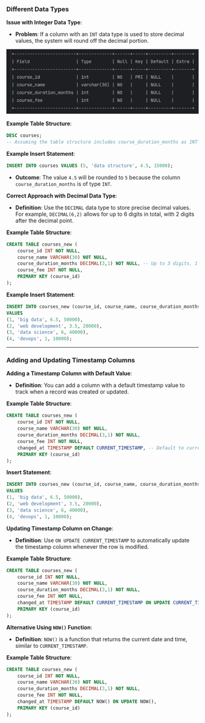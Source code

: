 ### Different Data Types

**Issue with Integer Data Type**:
- **Problem**: If a column with an `INT` data type is used to store decimal values, the system will round off the decimal portion.

![img_2.png](images/img_2.png)

**Example Table Structure**:
```sql
DESC courses;
-- Assuming the table structure includes course_duration_months as INT
```

**Example Insert Statement**:
```sql
INSERT INTO courses VALUES (5, 'data structure', 4.5, 15000);
```
- **Outcome**: The value `4.5` will be rounded to `5` because the column `course_duration_months` is of type `INT`.

**Correct Approach with Decimal Data Type**:
- **Definition**: Use the `DECIMAL` data type to store precise decimal values. For example, `DECIMAL(6,2)` allows for up to 6 digits in total, with 2 digits after the decimal point.

**Example Table Structure**:
```sql
CREATE TABLE courses_new (
    course_id INT NOT NULL,
    course_name VARCHAR(30) NOT NULL,
    course_duration_months DECIMAL(3,1) NOT NULL, -- Up to 3 digits, 1 after the decimal point
    course_fee INT NOT NULL,
    PRIMARY KEY (course_id)
);
```

**Example Insert Statement**:
```sql
INSERT INTO courses_new (course_id, course_name, course_duration_months, course_fee) 
VALUES
(1, 'big data', 6.5, 50000),
(2, 'web development', 3.5, 20000),
(3, 'data science', 6, 40000),
(4, 'devops', 1, 10000);
```

---

### Adding and Updating Timestamp Columns

**Adding a Timestamp Column with Default Value**:
- **Definition**: You can add a column with a default timestamp value to track when a record was created or updated.

**Example Table Structure**:
```sql
CREATE TABLE courses_new (
    course_id INT NOT NULL,
    course_name VARCHAR(30) NOT NULL,
    course_duration_months DECIMAL(3,1) NOT NULL,
    course_fee INT NOT NULL,
    changed_at TIMESTAMP DEFAULT CURRENT_TIMESTAMP, -- Default to current timestamp
    PRIMARY KEY (course_id)
);
```

**Insert Statement**:
```sql
INSERT INTO courses_new (course_id, course_name, course_duration_months, course_fee) 
VALUES
(1, 'big data', 6.5, 50000),
(2, 'web development', 3.5, 20000),
(3, 'data science', 6, 40000),
(4, 'devops', 1, 10000);
```

**Updating Timestamp Column on Change**:
- **Definition**: Use `ON UPDATE CURRENT_TIMESTAMP` to automatically update the timestamp column whenever the row is modified.

**Example Table Structure**:
```sql
CREATE TABLE courses_new (
    course_id INT NOT NULL,
    course_name VARCHAR(30) NOT NULL,
    course_duration_months DECIMAL(3,1) NOT NULL,
    course_fee INT NOT NULL,
    changed_at TIMESTAMP DEFAULT CURRENT_TIMESTAMP ON UPDATE CURRENT_TIMESTAMP,
    PRIMARY KEY (course_id)
);
```

**Alternative Using `NOW()` Function**:
- **Definition**: `NOW()` is a function that returns the current date and time, similar to `CURRENT_TIMESTAMP`.

**Example Table Structure**:
```sql
CREATE TABLE courses_new (
    course_id INT NOT NULL,
    course_name VARCHAR(30) NOT NULL,
    course_duration_months DECIMAL(3,1) NOT NULL,
    course_fee INT NOT NULL,
    changed_at TIMESTAMP DEFAULT NOW() ON UPDATE NOW(),
    PRIMARY KEY (course_id)
);
```